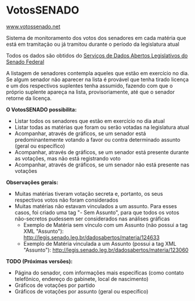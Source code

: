 # VotosSENADO

www.votossenado.net

Sistema de monitoramento dos votos dos senadores em cada matéria que está em tramitação ou já tramitou durante o período da legislatura atual

Todos os dados são obtidos do [Serviços de Dados Abertos Legislativos do Senado Federal](http://legis.senado.leg.br/dadosabertos/docs/index.html)

A listagem de senadores contempla aqueles que estão em exercício no dia. Se algum senador não aparecer na lista é provável que tenha tirado licença e um dos respectivos suplentes tenha assumido, fazendo com que o próprio suplente apareça na lista, provisoriamente, até que o senador retorne da licença.

**O VotosSENADO possibilita:**
* Listar todos os senadores que estão em exercício no dia atual
* Listar todas as matérias que foram ou serão votadas na legislatura atual
* Acompanhar, através de gráficos, se um senador está predominantemente votando a favor ou contra determinado assunto (geral ou específico)
* Acompanhar, através de gráficos, se um senador está presente durante as votações, mas não está registrando voto
* Acompanhar, através de gráficos, se um senador não está presente nas votações

**Observações gerais:**
* Muitas matérias tiveram votação secreta e, portanto, os seus respectivos votos não foram considerados
* Muitas matérias não estavam vinculados a um assunto. Para esses casos, foi criado uma tag "- Sem Assunto", para que todos os votos não-secretos pudessem ser considerados nas análises gráficas  
  * Exemplo de Matéria sem vínculo com um Assunto (não possui a tag XML "Assunto"):
    http://legis.senado.leg.br/dadosabertos/materia/124633
  * Exemplo de Matéria vinculada a um Assunto (possui a tag XML "Assunto"):
    http://legis.senado.leg.br/dadosabertos/materia/123060
    
**TODO (Próximas versões):**
* Página do senador, com informações mais específicas (como contato telefônico, endereço do gabinete, local de nascimento)
* Gráficos de votações por partido
* Gráficos de votações por assunto (geral ou específico)
